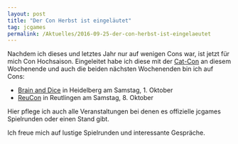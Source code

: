```yaml
---
layout: post
title: "Der Con Herbst ist eingeläutet"
tag: jcgames
permalink: /Aktuelles/2016-09-25-der-con-herbst-ist-eingelaeutet
---
```


Nachdem ich dieses und letztes Jahr nur auf wenigen Cons war, ist jetzt für mich Con Hochsaison. Eingeleitet habe ich diese mit der [Cat-Con](http://cat-con.de/) an diesem Wochenende und auch die beiden nächsten Wochenenden bin ich auf Cons:

- [Brain and Dice](http://www.brain-and-dice.de.tl/) in Heidelberg am Samstag, 1. Oktober
- [ReuCon](http://www.reu-con.de/) in Reutlingen am Samstag, 8. Oktober

Hier pflege ich auch alle Veranstaltungen bei denen es offizielle jcgames Spielrunden oder einen Stand gibt.

Ich freue mich auf lustige Spielrunden und interessante Gespräche.


